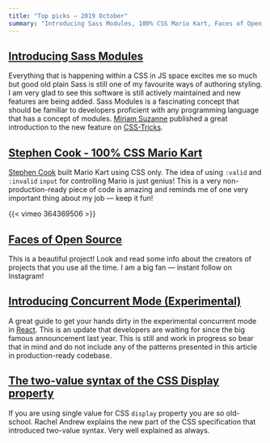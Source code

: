 ```yaml
---
title: "Top picks — 2019 October"
summary: "Introducing Sass Modules, 100% CSS Mario Kart, Faces of Open Source, React Concurrent Modem, the two-value syntax of the CSS Display property and more…"
---
```


## [Introducing Sass Modules](https://css-tricks.com/introducing-sass-modules/)

Everything that is happening within a CSS in JS space excites me so much but good old plain Sass is still one of my favourite ways of authoring styling. I am very glad to see this software is still actively maintained and new features are being added. Sass Modules is a fascinating concept that should be familiar to developers proficient with any programming language that has a concept of modules. [Miriam Suzanne](https://twitter.com/mirisuzanne) published a great introduction to the new feature on [CSS-Tricks](https://twitter.com/css).

## [Stephen Cook - 100% CSS Mario Kart](https://vimeo.com/364369506)

[Stephen Cook](https://twitter.com/StephenCookDev) built Mario Kart using CSS only. The idea of using `:valid` and `:invalid` `input` for controlling Mario is just genius! This is a very non-production-ready piece of code is amazing and reminds me of one very important thing about my job — keep it fun!

{{< vimeo 364369506 >}}

## [Faces of Open Source](http://www.facesofopensource.com)

This is a beautiful project! Look and read some info about the creators of projects that you use all the time. I am a big fan — instant follow on Instagram!

## [Introducing Concurrent Mode (Experimental)](https://reactjs.org/docs/concurrent-mode-intro.html)

A great guide to get your hands dirty in the experimental concurrent mode in [React](https://reactjs.org/). This is an update that developers are waiting for since the big famous announcement last year. This is still and work in progress so bear that in mind and do not include any of the patterns presented in this article in production-ready codebase.

## [The two-value syntax of the CSS Display property](https://hacks.mozilla.org/2019/10/the-two-value-syntax-of-the-css-display-property/)

If you are using single value for CSS `display` property you are so old-school. Rachel Andrew explains the new part of the CSS specification that introduced two-value syntax. Very well explained as always.
